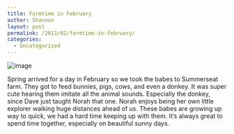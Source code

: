 ```yaml
---
title: Farmtime in February
author: Shannon
layout: post
permalink: /2011/02/farmtime-in-february/
categories:
  - Uncategorized
---
```

<img style="display:block;margin-right:auto;margin-left:auto;" alt="image" src="http://braunerpots.com/blog/wp-content/uploads/2011/02/wpid-IMG_20110218_152938.jpg" />

Spring arrived for a day in February so we took the babes to Summerseat farm. They got to feed bunnies, pigs, cows, and even a donkey. It was super cute hearing them imitate all the animal sounds. Especially the donkey, since Dave just taught Norah that one. Norah enjoys being her own little explorer walking huge distances ahead of us. These babes are growing up way to quick, we had a hard time keeping up with them. It&#8217;s always great to spend time together, especially on beautiful sunny days.